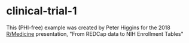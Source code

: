 clinical-trial-1
=========

This (PHI-free) example was created by Peter Higgins
for the 2018 [R/Medicine](https://speakerdeck.com/higgi13425/rmednihtables) presentation,
"From REDCap data to NIH Enrollment Tables"

